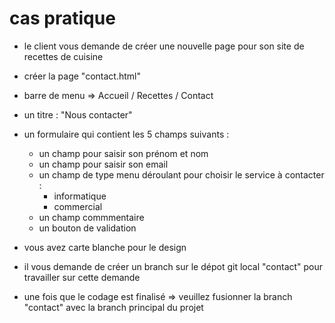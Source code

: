 # cas pratique

- le client vous demande de créer une nouvelle page pour son site de recettes de cuisine
- créer la page "contact.html"

- barre de menu => Accueil / Recettes / Contact
- un titre : "Nous contacter"
- un formulaire qui contient les 5 champs suivants :
    - un champ pour saisir son prénom et nom
    - un champ pour saisir son email
    - un champ de type menu déroulant pour choisir le service à contacter : 
        - informatique
        - commercial
    - un champ commmentaire
    - un bouton de validation  
- vous avez carte blanche pour le design

- il vous demande de créer un branch sur le dépot git local "contact" pour travailler sur cette demande
- une fois que le codage est finalisé => veuillez fusionner la branch "contact" avec la branch principal du projet